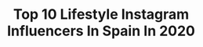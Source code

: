 ---
title: Top 10 Lifestyle Instagram Influencers In Spain In 2020
description: >-
  Find top lifestyle Instagram influencers in Spain in 2020. Most popular hashtags: #yomequedoencasa #spain #photooftheday #love.
platform: Instagram
profiles:
  - username: "ardiyaworld"
    fullname: >-
      ⠀⠀⠀⠀⠀⠀⠀⠀⠀⠀              ARDIYA
    location: "Spain"
    followers: 16836
    engagement: 980
    commentsToLikes: 0.246155
    avatar: "https://scontent-lhr8-1.cdninstagram.com/v/t51.2885-19/s320x320/30604581_443102286126924_4010670263782866944_n.jpg?_nc_ht=scontent-lhr8-1.cdninstagram.com&_nc_ohc=Y8IA3mkLQIsAX8AXstA&oh=b56a24e6b85a3a95fe8a6712e2763ff0&oe=5EB8B479"
    verified: false
    hashtags: ""
  - username: "sofiamchef6"
    fullname: >-
      Sofia MasterChef
    location: "Spain"
    followers: 52130
    engagement: 645
    commentsToLikes: 0.111232
    avatar: "https://scontent-ort2-1.cdninstagram.com/v/t51.2885-19/s320x320/30592935_217827448803518_4730418413640351744_n.jpg?_nc_ht=scontent-ort2-1.cdninstagram.com&_nc_ohc=EFtA9YX5914AX-g4xBW&oh=162c202c4bc7178ab4dc1913f98f8cb5&oe=5EBB02D7"
    verified: true
    hashtags: "#pastry, #latkes, #masala73, #salad"
  - username: "saraguchi84"
    fullname: >-
      saraguchi84
    location: "Spain"
    followers: 87116
    engagement: 1068
    commentsToLikes: 0.179755
    avatar: "https://scontent-lht6-1.cdninstagram.com/v/t51.2885-19/s320x320/19984687_928278007347760_8688977190680788992_a.jpg?_nc_ht=scontent-lht6-1.cdninstagram.com&_nc_ohc=3xR7qSh_mYoAX--ieAj&oh=3b5f0307ad9aee5c19b7c04bbd8dc59e&oe=5EB90B81"
    verified: false
    hashtags: "#35semanas, #kidsroom, #cuerpodemujer, #estrenamoscoche"
  - username: "jenniferora"
    fullname: >-
      J E N N I F E R  O R T I Z
    location: "Spain"
    followers: 223835
    engagement: 1019
    commentsToLikes: 0.615865
    avatar: "https://scontent-lhr8-1.cdninstagram.com/v/t51.2885-19/s320x320/80343929_643851216357799_4391431569978425344_n.jpg?_nc_ht=scontent-lhr8-1.cdninstagram.com&_nc_ohc=80suVMu8HcsAX86A8Jn&oh=454a4806b4df068726ce36150e6d3718&oe=5EBB3BC1"
    verified: true
    hashtags: "#yomequedoencasa, #stayhome, #quarantine, #spain"
  - username: "miss_style.88"
    fullname: >-
      🌸 MONICA🌸
    location: "Spain"
    followers: 3530
    engagement: 2520
    commentsToLikes: 0.605482
    avatar: "https://scontent-lhr8-1.cdninstagram.com/v/t51.2885-19/s320x320/41704007_326695398092770_1229711963626405888_n.jpg?_nc_ht=scontent-lhr8-1.cdninstagram.com&_nc_ohc=r9T0ulvNvREAX8gQwv3&oh=cd06210afbbcddeeeaa5671d4e5f31f4&oe=5EBA76C7"
    verified: false
    hashtags: "#zarafashion, #fashionstyle, #momentlikethis, #lookstyle"
  - username: "hinocc"
    fullname: >-
      Carles Hinojosa
    location: "Spain"
    followers: 7690
    engagement: 1309
    commentsToLikes: 0.145810
    avatar: "https://scontent-ams4-1.cdninstagram.com/v/t51.2885-19/s320x320/67323713_443868796470498_399999491211526144_n.jpg?_nc_ht=scontent-ams4-1.cdninstagram.com&_nc_ohc=M4VitznSUFkAX_wS1xV&oh=245889a033ffbc28f78b8b5abe3f7d77&oe=5EB8DF43"
    verified: false
    hashtags: "#architecture, #exposure, #marcosalberca, #yeyophotos"
  - username: "recienviajados"
    fullname: >-
      | ARAN + PABLO |
    location: "Spain"
    followers: 32375
    engagement: 636
    commentsToLikes: 0.218280
    avatar: "https://scontent-lht6-1.cdninstagram.com/v/t51.2885-19/s320x320/70941172_2393124357576875_7174601950091018240_n.jpg?_nc_ht=scontent-lht6-1.cdninstagram.com&_nc_ohc=qWLScb9eQVgAX8qnB6x&oh=908ace3a4b33bad38b9144c6cb9ebe0d&oe=5EB9579B"
    verified: false
    hashtags: "#valencia, #travelingcouples, #kitchengoals, #gorgodelaescalera"
  - username: "marikowskaya"
    fullname: >-
      Marikowskaya
    location: "Spain"
    followers: 64991
    engagement: 520
    commentsToLikes: 0.132226
    avatar: "https://scontent-lhr8-1.cdninstagram.com/v/t51.2885-19/s320x320/73401906_483917435536239_777925410322120704_n.jpg?_nc_ht=scontent-lhr8-1.cdninstagram.com&_nc_ohc=w-aoIYR5_fUAX-5RkfZ&oh=b3930b58939fb75ca976bdd799b7732e&oe=5EB9EE35"
    verified: false
    hashtags: "#goya2020, #makeupaddict, #blancoynegro, #eyelinertutorial"
  - username: "pk.ph"
    fullname: >-
      Paula Kerbs Fotografía
    location: "Spain"
    followers: 17808
    engagement: 661
    commentsToLikes: 0.095029
    avatar: "https://scontent-atl3-1.cdninstagram.com/v/t51.2885-19/s320x320/90877465_206768697428054_3716008212760100864_n.jpg?_nc_ht=scontent-atl3-1.cdninstagram.com&_nc_ohc=jHwP-VmPMxYAX8Kr5ar&oh=e56031f995fac807033eb1c86d23c343&oe=5EBC0A65"
    verified: false
    hashtags: "#loquesoy, #altamodaargentina, #lospersonajesdela, #italia"
  - username: "themakeupstatement"
    fullname: >-
      R e y e s  P i z a r r o
    location: "Spain"
    followers: 38141
    engagement: 510
    commentsToLikes: 0.119799
    avatar: "https://scontent-lhr8-1.cdninstagram.com/v/t51.2885-19/s320x320/57262952_2357085594354249_321250209277411328_n.jpg?_nc_ht=scontent-lhr8-1.cdninstagram.com&_nc_ohc=PPU2UlT751wAX9As7oP&oh=92269b1f0309a87413a9c903ee174fe4&oe=5EB8E50A"
    verified: false
    hashtags: "#udspain, #maccosmetics, #patmcgrathlabs, #udspain"
---